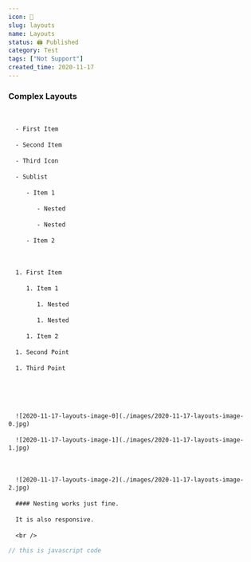```yaml
---
icon: 📐
slug: layouts
name: Layouts
status: 🖨 Published
category: Test
tags: ["Not Support"]
created_time: 2020-11-17
---
```


### Complex Layouts

<br />

      - First Item

      - Second Item

      - Third Icon

      - Sublist

         - Item 1

            - Nested

            - Nested

         - Item 2



      1. First Item

         1. Item 1

            1. Nested

            1. Nested

         1. Item 2

      1. Second Point

      1. Third Point





      ![2020-11-17-layouts-image-0](./images/2020-11-17-layouts-image-0.jpg)

      ![2020-11-17-layouts-image-1](./images/2020-11-17-layouts-image-1.jpg)



      ![2020-11-17-layouts-image-2](./images/2020-11-17-layouts-image-2.jpg)

      #### Nesting works just fine.

      It is also responsive.

      <br />

```javascript
// this is javascript code
```

<br />
